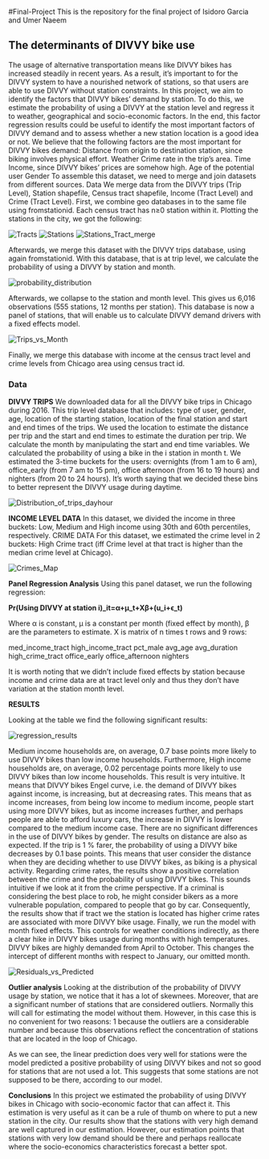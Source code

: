 #Final-Project
This is the repository for the final project of Isidoro Garcia and Umer Naeem 

## **The determinants of DIVVY bike use**

The usage of alternative transportation means like DIVVY bikes has increased steadily in recent years. As a result, it’s important to for the DIVVY system to have a nourished network of stations, so that users are able to use DIVVY without station constraints. In this project, we aim to identify the factors that DIVVY bikes’ demand by station. To do this, we estimate the probability of using a DIVVY at the station level and regress it to weather, geographical and socio-economic factors. In the end, this factor regression results could be useful to identify the most important factors of DIVVY demand and to assess whether a new station location is a good idea or not.
We believe that the following factors are the most important for DIVVY bikes demand: 
	Distance from origin to destination station, since biking involves physical effort. 
	Weather
	Crime rate in the trip’s area. 
	Time
	Income, since DIVVY bikes’ prices are somehow high. 
	Age of the potential user
	Gender
To assemble this dataset, we need to merge and join datasets from different sources. 
Data 
We merge data from the DIVVY trips (Trip Level), Station shapefile, Census tract shapefile, Income (Tract Level) and Crime (Tract Level). 
First, we combine geo databases in to the same file using fromstationid. Each census tract has n≥0 station within it. Plotting the stations in the city, we got the following: 

![Tracts](https://github.com/Isidoro90/Final-Project/edit/master/chicago_tract.png)
![Stations](https://github.com/Isidoro90/Final-Project/edit/master/divvy_stations.png)
![Stations_Tract_merge](https://github.com/Isidoro90/Final-Project/edit/master/stations_in_tracts.png)


Afterwards, we merge this dataset with the DIVVY trips database, using again fromstationid. With this database, that is at trip level, we calculate the probability of using a DIVVY by station and month. 

![probability_distribution](https://github.com/Isidoro90/Final-Project/edit/master/probability_histogram.png)


Afterwards, we collapse to the station and month level. This gives us 6,016 observations (555 stations, 12 months per station). This database is now a panel of stations, that will enable us to calculate DIVVY demand drivers with a fixed effects model. 

![Trips_vs_Month](https://github.com/Isidoro90/Final-Project/edit/master/scatter_prob_month.png)


Finally, we merge this database with income at the census tract level and crime levels from Chicago area using census tract id.

### **Data**
**DIVVY TRIPS**
We downloaded data for all the DIVVY bike trips in Chicago during 2016. This trip level database that includes: type of user, gender, age, location of the starting station, location of the final station and start and end times of the trips. 
	We used the location to estimate the distance per trip and the start and end times to estimate the duration per trip.
	We calculate the month by manipulating the start and end time variables. 
	We calculated the probability of using a bike in the i station in month t. 
	We estimated the 3-time buckets for the users: overnights (from 1 am to 6 am), office_early (from 7 am to 15 pm), office afternoon (from 16 to 19 hours) and nighters (from 20 to 24 hours). It’s worth saying that we decided these bins to better represent the DIVVY usage during daytime. 
 
![Distribution_of_trips_dayhour](https://github.com/Isidoro90/Final-Project/edit/master/start_time_graph.png)
 
**INCOME LEVEL DATA**
In this dataset, we divided the income in three buckets: Low, Medium and High income using 30th and 60th percentiles, respectively. 
CRIME DATA 
For this dataset, we estimated the crime level in 2 buckets: High Crime tract (iff Crime level at that tract is higher than the median crime level at Chicago). 

![Crimes_Map](https://github.com/Isidoro90/Final-Project/edit/master/chicago_crimes.png)

**Panel Regression Analysis**
Using this panel dataset, we run the following regression:

**Pr⁡(Using DIVVY at station i)_it=α+μ_t+Xβ+(u_i+ϵ_t)**

Where α is constant, μ is a constant per month (fixed effect by month), β are the parameters to estimate. 
X is matrix of n times t rows and 9 rows: 

med_income_tract
high_income_tract
pct_male
avg_age
avg_duration
high_crime_tract
office_early
office_afternoon
nighters

It is worth noting that we didn’t include fixed effects by station because income and crime data are at tract level only and thus they don’t have variation at the station month level. 

**RESULTS**
 
Looking at the table we find the following significant results: 

![regression_results](https://github.com/Isidoro90/Final-Project/edit/master/regression_results.PNG)

Medium income households are, on average, 0.7 base points more likely to use DIVVY bikes than low income households. Furthermore, High income households are, on average, 0.02 percentage points more likely to use DIVVY bikes than low income households. This result is very intuitive. It means that DIVVY bikes Engel curve, i.e. the demand of DIVVY bikes against income, is increasing, but at decreasing rates. This means that as income increases, from being low income to medium income, people start using more DIVVY bikes, but as income increases further, and perhaps people are able to afford luxury cars, the increase in DIVVY is lower compared to the medium income case. 
There are no significant differences in the use of DIVVY bikes by gender. 
The results on distance are also as expected. If the trip is 1 % farer, the probability of using a DIVVY bike decreases by 0.1 base points. This means that user consider the distance when they are deciding whether to use DIVVY bikes, as biking is a physical activity. 
Regarding crime rates, the results show a positive correlation between the crime and the probability of using DIVVY bikes. This sounds intuitive if we look at it from the crime perspective. If a criminal is considering the best place to rob, he might consider bikers as a more vulnerable population, compared to people that go by car. Consequently, the results show that if tract we the station is located has higher crime rates are associated with more DIVVY bike usage. 
Finally, we run the model with month fixed effects. This controls for weather conditions indirectly, as there a clear hike in DIVVY bikes usage during months with high temperatures. DIVVY bikes are highly demanded from April to October. This changes the intercept of different months with respect to January, our omitted month. 

![Residuals_vs_Predicted](https://github.com/Isidoro90/Final-Project/edit/master/resid_fitt_graph.png)

**Outlier analysis** 
Looking at the distribution of the probability of DIVVY usage by station, we notice that it has a lot of skewnees. Moreover, that are a significant number of stations that are considered outliers. Normally this will call for estimating the model without them. However, in this case this is no convenient for two reasons: 1 because the outliers are a considerable number and because this observations reflect the concentration of stations that are located in the loop of Chicago. 
   
 
As we can see, the linear prediction does very well for stations were the model predicted a positive probability of using DIVVY bikes and not so good for stations that are not used a lot. This suggests that some stations are not supposed to be there, according to our model. 

**Conclusions**
In this project we estimated the probability of using DIVVY bikes in Chicago with socio-economic factor that can affect it. This estimation is very useful as it can be a rule of thumb on where to put a new station in the city. Our results show that the stations with very high demand are well captured in our estimation. However, our estimation points that stations with very low demand should be there and perhaps reallocate where the socio-economics characteristics forecast a better spot. 
